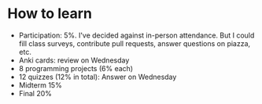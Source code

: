 # How to learn

- Participation: 5%. I've decided against in-person attendance. But I could fill class surveys, contribute pull requests, answer questions on piazza, etc.
- Anki cards: review on Wednesday
- 8 programming projects (6% each)
- 12 quizzes (12% in total): Answer on Wednesday
- Midterm 15%
- Final 20%
